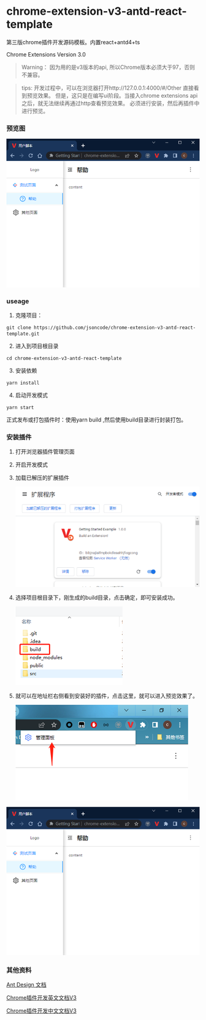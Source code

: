 # chrome-extension-v3-antd-react-template
第三版chrome插件开发源码模板。内置react+antd4+ts

Chrome Extensions Version 3.0

> Warning： 因为用的是v3版本的api, 所以Chrome版本必须大于97，否则不兼容。

> tips: 开发过程中，可以在浏览器打开http://127.0.0.1:4000/#/Other 直接看到预览效果。
> 但是，这只是在编写ui阶段。当接入chrome extensions api之后，就无法继续再通过http查看预览效果。
> 必须进行安装，然后再插件中进行预览。
### 预览图
![预览图](./preview/preview.png)

### useage

1. 克隆项目：
```shell
git clone https://github.com/jsoncode/chrome-extension-v3-antd-react-template.git
```

2. 进入到项目根目录
```shell
cd chrome-extension-v3-antd-react-template
```

3. 安装依赖

```shell
yarn install
```

4. 启动开发模式
```shell
yarn start
```

正式发布或打包插件时：使用yarn build ,然后使用build目录进行封装打包。

### 安装插件

1. 打开浏览器插件管理页面
2. 开启开发模式
3. 加载已解压的扩展插件

   ![第一步](./preview/step1.png)

4. 选择项目根目录下，刚生成的build目录，点击确定，即可安装成功。

   ![第二步](./preview/step2.png)

5. 就可以在地址栏右侧看到安装好的插件，点击这里，就可以进入预览效果了。

   ![第三步](./preview/step3.png)

![预览图](./preview/preview.png)

### 其他资料

[Ant Design 文档](https://ant.design)

[Chrome插件开发英文文档V3](https://developer.chrome.com/docs/extensions/mv3/)

[Chrome插件开发中文文档V3](https://doc.yilijishu.info/chrome/)


